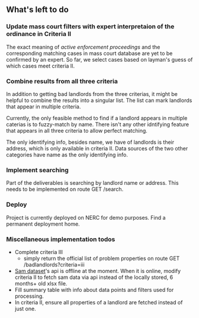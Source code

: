 ## What's left to do

### Update mass court filters with expert interpretaion of the ordinance in Criteria II
The exact meaning of *active enforcement proceedings* and the corresponding matching cases in mass court database are yet to be confirmed by an expert. So far, we select cases based on layman's guess of which cases meet criteria II.

### Combine results from all three criteria
In addition to getting bad landlords from the three criterias, it might be helpful to combine the results into a singular list. The list can mark landlords that appear in multiple criteria.

Currently, the only feasible method to find if a landlord appears in multiple caterias is to fuzzy-match by name. There isn't any other idntifying feature that appears in all three criteria to allow perfect matching. 

The only identifying info, besides name, we have of landlords is their address, which is only available in criteria II. Data sources of the two other categories have name as the only identifying info.

### Implement searching
Part of the deliverables is searching by landlord name or address. This needs to be implemented on route GET /search.


### Deploy
Project is currently deployed on NERC for demo purposes. Find a permanent deployment home. 

### Miscellaneous implementation todos 
- Complete criteria III
    - simply return the official list of problem properties on route GET /badlandlords?criteria=iii
- [Sam dataset](https://data.boston.gov/dataset/live-street-address-management-sam-addresses)'s api is offline at the moment. When it is online, modify criteria II to fetch sam data via api instead of the locally stored, 6 months+ old xlsx file. 
- Fill summary table with info about data points and filters used for processing.
- In criteria II, ensure all properties of a landlord are fetched instead of just one.


